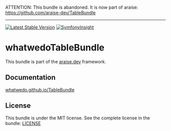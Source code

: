 ATTENTION: This bundle is abandoned. It is now part of araise: https://github.com/araise-dev/TableBundle

---

[![Latest Stable Version](https://poser.pugx.org/whatwedo/table-bundle/v/stable)](https://packagist.org/packages/whatwedo/table-bundle)
[![SymfonyInsight](https://insight.symfony.com/projects/b01158ba-345f-4448-aef1-6220e7adbda1/mini.svg)](https://insight.symfony.com/projects/b01158ba-345f-4448-aef1-6220e7adbda1)

# whatwedoTableBundle

This bundle is part of the [araise.dev](https://araise.dev) framework.

## Documentation

[whatwedo.github.io/TableBundle](https://whatwedo.github.io/TableBundle/#/)

## License

This bundle is under the MIT license. See the complete license in the bundle: [LICENSE](LICENSE)

